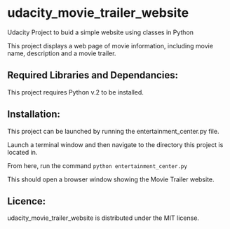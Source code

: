 # udacity_movie_trailer_website
Udacity Project to buid a simple website using classes in Python

This project displays a web page of movie information, including movie name, description and a movie trailer.

## Required Libraries and Dependancies:
This project requires Python v.2 to be installed. 

## Installation:

This project can be launched by running the entertainment_center.py file.

Launch a terminal window and then navigate to the directory this project is located in.

From here, run the command `python entertainment_center.py`

This should open a browser window showing the Movie Trailer website. 

## Licence:

udacity_movie_trailer_website is distributed under the MIT license.

